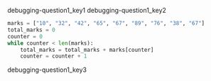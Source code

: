 debugging-question1_key1
debugging-question1_key2


```python
marks = ["10", "32", "42", "65", "67", "89", "76", "38", "67"]
total_marks = 0
counter = 0
while counter < len(marks):
    total_marks = total_marks + marks[counter]
    counter = counter + 1
```
debugging-question1_key3
